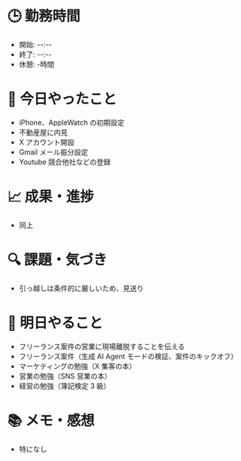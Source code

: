 # 🕒 勤務時間

- 開始: --:--
- 終了: --:--
- 休憩: -時間

# 📝 今日やったこと

- iPhone、AppleWatch の初期設定
- 不動産屋に内見
- X アカウント開設
- Gmail メール振分設定
- Youtube 競合他社などの登録

# 📈 成果・進捗

- 同上

# 🔍 課題・気づき

- 引っ越しは条件的に厳しいため、見送り

# 🎯 明日やること

- フリーランス案件の営業に現場離脱することを伝える
- フリーランス案件（生成 AI Agent モードの検証、案件のキックオフ）
- マーケティングの勉強（X 集客の本）
- 営業の勉強（SNS 営業の本）
- 経営の勉強（簿記検定 3 級）

# 📚 メモ・感想

- 特になし
